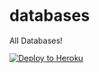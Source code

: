 # databases
All Databases!


[![Deploy to Heroku](https://www.herokucdn.com/deploy/button.png)](https://heroku.com/deploy)
